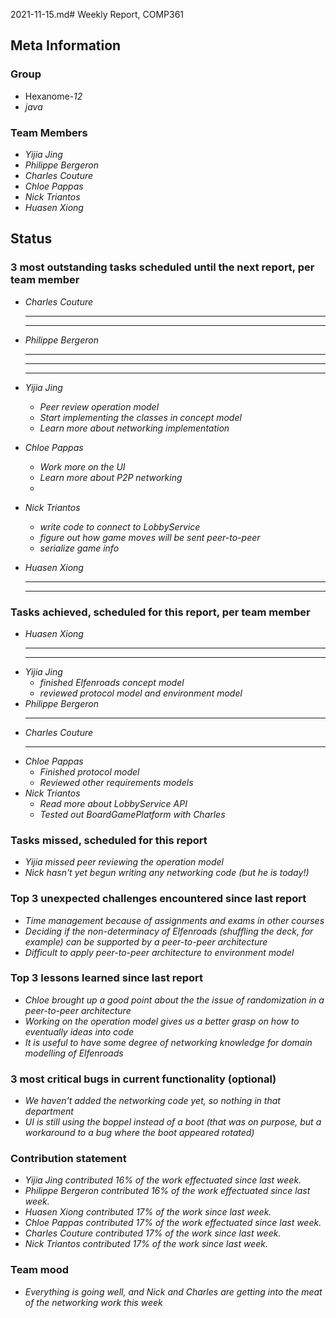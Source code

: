 2021-11-15.md# Weekly Report, COMP361

## Meta Information

### Group

 * Hexanome-*12*
 * *java*

### Team Members

 * *Yijia Jing*
 * *Philippe Bergeron*
 * *Charles Couture*
 * *Chloe Pappas*
 * *Nick Triantos*
 * *Huasen Xiong*

## Status

### 3 most outstanding tasks scheduled until the next report, per team member

 * *Charles Couture*
   * **
    * **
 * *Philippe Bergeron*
   * **
    * **
    * **
 * *Yijia Jing*
   * *Peer review operation model*
   * *Start implementing the classes in concept model*
   * *Learn more about networking implementation*
 * *Chloe Pappas*
   * *Work more on the UI*
    * *Learn more about P2P networking*
    * 
 * *Nick Triantos*
   * *write code to connect to LobbyService*
    * *figure out how game moves will be sent peer-to-peer*
    * *serialize game info*

 * *Huasen Xiong*
   * **
   * **


### Tasks achieved, scheduled for this report, per team member


 * *Huasen Xiong*
   * **
   * **
 * *Yijia Jing*
   * *finished Elfenroads concept model*
   * *reviewed protocol model and environment model*
 * *Philippe Bergeron*
   * **
*  *Charles Couture*
   * **
*  *Chloe Pappas*
   * *Finished protocol model*
   * *Reviewed other requirements models*
*  *Nick Triantos*
   * *Read more about LobbyService API*
    * *Tested out BoardGamePlatform with Charles*


### Tasks missed, scheduled for this report
 * *Yijia missed peer reviewing the operation model*
 * *Nick hasn't yet begun writing any networking code (but he is today!)*

### Top 3 unexpected challenges encountered since last report

 * *Time management because of assignments and exams in other courses*
 * *Deciding if the non-determinacy of Elfenroads (shuffling the deck, for example) can be supported by a peer-to-peer architecture*
 * *Difficult to apply peer-to-peer architecture to environment model*


### Top 3 lessons learned since last report

 * *Chloe brought up a good point about the the issue of randomization in a peer-to-peer architecture*
 * *Working on the operation model gives us a better grasp on how to eventually ideas into code*
 * *It is useful to have some degree of networking knowledge for domain modelling of Elfenroads* 

### 3 most critical bugs in current functionality (optional)

* *We haven't added the networking code yet, so nothing in that department*
* *UI is still using the boppel instead of a boot (that was on purpose, but a workaround to a bug where the boot appeared rotated)*

### Contribution statement

 * *Yijia Jing contributed 16% of the work effectuated since last week.*
 * *Philippe Bergeron contributed 16% of the work effectuated since last week.*
 * *Huasen Xiong contributed 17% of the work since last week.*  
 * *Chloe Pappas contributed 17% of the work effectuated since last week.*
 * *Charles Couture contributed 17% of the work since last week.*
 * *Nick Triantos contributed 17% of the work since last week.*

### Team mood

 * *Everything is going well, and Nick and Charles are getting into the meat of the networking work this week*
